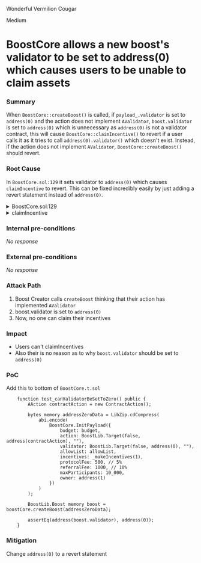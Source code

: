 Wonderful Vermilion Cougar

Medium

# BoostCore allows a new boost's validator to be set to address(0) which causes users to be unable to claim assets

### Summary

When `BoostCore::createBoost()` is called, if `payload_.validator` is set to `address(0)` and the action does not implement `AValidator`, `boost.validator` is set to `address(0)` which is unnecessary as `address(0)` is not a validator contract, this will cause `BoostCore::claimIncentive()` to revert if a user calls it as it tries to call `address(0).validator()` which doesn't exist. Instead, if the action does not implement `AValidator`, `BoostCore::createBoost()` should revert.

### Root Cause

In `BoostCore.sol:129` it sets validator to `address(0)` which causes `claimIncentive` to revert. This can be fixed incredibly easily by just adding a revert statement instead of `address(0)`.

<details>
<summary>BoostCore.sol:129</summary>

https://github.com/sherlock-audit/2024-06-boost-aa-wallet/blob/main/boost-protocol/packages/evm/contracts/BoostCore.sol#L129-L133
</details>

<details>
<summary>claimIncentive</summary>

https://github.com/sherlock-audit/2024-06-boost-aa-wallet/blob/main/boost-protocol/packages/evm/contracts/BoostCore.sol#L176
</details>

### Internal pre-conditions

_No response_

### External pre-conditions

_No response_

### Attack Path

1. Boost Creator calls `createBoost` thinking that their action has implemented `AValidator`
2. boost.validator is set to `address(0)`
3. Now, no one can claim their incentives

### Impact

- Users can't claimIncentives
- Also their is no reason as to why `boost.validator` should be set to `address(0)`

### PoC

Add this to bottom of `BoostCore.t.sol`

```solidity
    function test_canValidatorBeSetToZero() public {
        AAction contractAction = new ContractAction();

        bytes memory addressZeroData = LibZip.cdCompress(
            abi.encode(
                BoostCore.InitPayload({
                    budget: budget,
                    action: BoostLib.Target(false, address(contractAction), ""),
                    validator: BoostLib.Target(false, address(0), ""),
                    allowList: allowList,
                    incentives: _makeIncentives(1),
                    protocolFee: 500, // 5%
                    referralFee: 1000, // 10%
                    maxParticipants: 10_000,
                    owner: address(1)
                })
            )
        );

        BoostLib.Boost memory boost = boostCore.createBoost(addressZeroData);

        assertEq(address(boost.validator), address(0));
    }
```

### Mitigation

Change `address(0)` to a revert statement
